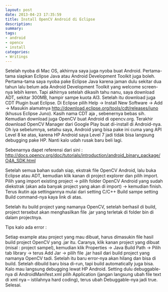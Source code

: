 ```yaml
---
layout: post
date: 2013-04-23 17:35:59
title: Install OpenCV Android di Eclipse
description: 
summary: 
tags: 
- android
- opencv
- install
categories:
- Writings
---
```


Setelah nyoba di Mac OS, akhirnya saya juga nyoba buat Android. Pertama-tama siapkan Eclipse Java atau Android Development Toolkit juga boleh. Pertama-tama saya nyoba pake Eclipse Java karena jaman dulu sekitar dua tahun lalu belum ada Android Development Toolkit yang welcome screen-nya lebih keren. Tapi akhirnya setelah dikasih tahu nanu, saya download ADT, sekitar 300MB, hampir sampe kuota AI3.
Setelah itu download juga CDT Plugin buat Eclipse. Di Eclipse pilih Help -> Install New Software -> Add -> Masukin alamatnya http://download.eclipse.org/tools/cdt/releases/juno (khusus Eclipse Juno). Kasih nama CDT aja , sebenernya bebas sih.
Kemudian download juga OpenCV buat Android di opencv.org.
Terakhir download OpenCV Manager dari Google Play buat di-install di Android-nya.
Oh iya sebelumnya, setahu saya, Android yang bisa pake ini cuma yang API Level 8 ke atas, karena HP Android saya Level 7 jadi tidak bisa langsung debugging pake HP. Nanti kalo udah rusak baru beli lagi.

Sebenarnya dapet referensi dari sini : http://docs.opencv.org/doc/tutorials/introduction/android_binary_package/O4A_SDK.html

Setelah semua bahan sudah siap, ekstrak file OpenCV Android, lalu buka Eclipse atau ADT, kemudian klik kanan di project explorer dan pilih import. Pilih yang import existing project -> pilih folder OpenCV Android yang sudah diekstrak (akan ada banyak project yang akan di import) -> kemudian finish. Terus ikutin aja settingannya mulai dari setting C/C++ Build sampe setting Build command-nya kaya link di atas.

Setelah itu build project yang namanya OpenCV, setelah berhasil di build, project tersebut akan menghasilkan file .jar yang terletak di folder bin di dalam projectnya.

Tips kalo ada error :

Setiap example atau project yang mau dibuat, harus dimasukin file hasil build project OpenCV yang .jar itu. Caranya, klik kanan project yang dibuat (misal : project sampel), kemudian klik Properties -> Java Build Path -> Pilih tab library -> terus Add Jar -> pilih file .jar hasil dari build project yang namanya OpenCV tadi. Setelah itu baru error-nya akan hilang dan bisa di build. Setelah dibuild baru bisa di-run, tapi build automatically juga bisa. Kalo mau langsung debugging lewat HP Android. Setting dulu debuggable-nya di AndroidManifest.xml pilih Application (jangan langsung ubah file text di xml nya – istilahnya hard coding), terus ubah Debuggable-nya jadi true. Selesai.
